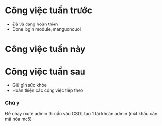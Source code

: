 # Công việc tuần trước
* Đã và đang hoàn thiện
* Done login module, manguoncuoi

# Công việc tuần này

# Công việc tuần sau
* Giữ gìn sức khỏe
* Hoàn thiện các công việc tiếp theo

### Chú ý
Để chạy route admin thì cần vào CSDL tạo 1 tài khoản admin (mật khẩu cần mã hóa md5)